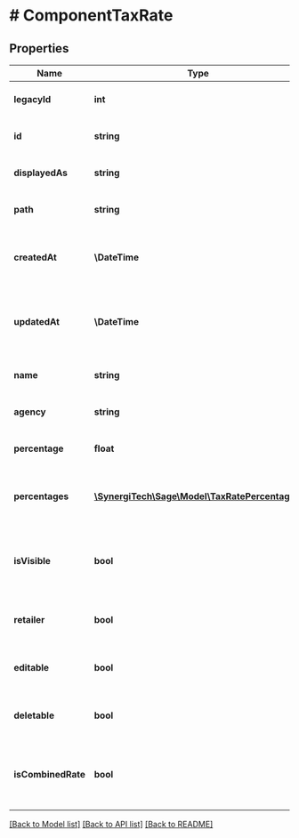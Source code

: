 # # ComponentTaxRate

## Properties

Name | Type | Description | Notes
------------ | ------------- | ------------- | -------------
**legacyId** | **int** | The legacy ID for the item | [optional]
**id** | **string** | The unique identifier for the item | [optional]
**displayedAs** | **string** | The name of the resource | [optional]
**path** | **string** | The API path for the resource | [optional]
**createdAt** | **\DateTime** | The datetime when the item was created | [optional]
**updatedAt** | **\DateTime** | The datetime when the item was last updated | [optional]
**name** | **string** | The name of the tax rate | [optional]
**agency** | **string** | The agency name (US Only) | [optional]
**percentage** | **float** | The current tax rate percentage | [optional]
**percentages** | [**\SynergiTech\Sage\Model\TaxRatePercentage[]**](TaxRatePercentage.md) | The tax rate percentage and date ranges they apply to | [optional]
**isVisible** | **bool** | Indicates whether the tax rate is displayed in the application | [optional]
**retailer** | **bool** | Indicates if tax rate is a retailer rate or not | [optional]
**editable** | **bool** | Indicates whether a tax rate can be edited | [optional]
**deletable** | **bool** | Indicates whether a tax rate can be deleted | [optional]
**isCombinedRate** | **bool** | Indicates whether the tax rate is made up of component tax rates | [optional]

[[Back to Model list]](../../README.md#models) [[Back to API list]](../../README.md#endpoints) [[Back to README]](../../README.md)
